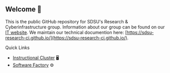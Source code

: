
## Welcome 👋

This is the public GitHub repository for SDSU's Research & Cyberinfrastructure group. Information about our group can be found on our [IT website](https://it.sdsu.edu/research). We maintain our technical documention here: [https://sdsu-research-ci.github.io/](https://sdsu-research-ci.github.io/).

Quick Links
- [Instructional Cluster](https://sdsu-research-ci.github.io/instructionalcluster) 🖥️
- [Software Factory](https://sdsu-research-ci.github.io/softwarefactory) ⚙️
